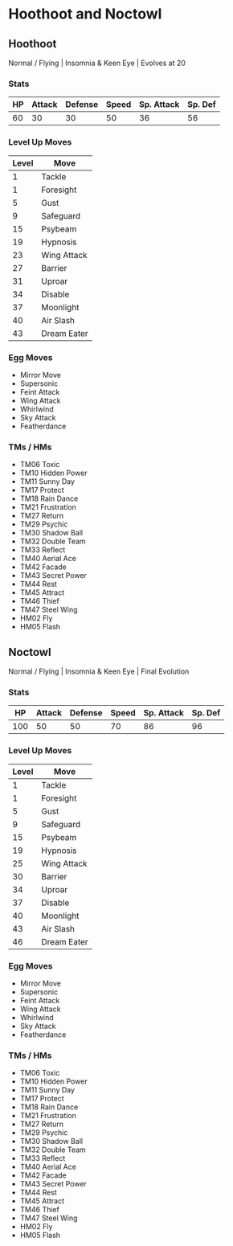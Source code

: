 # Hoothoot and Noctowl

## Hoothoot
Normal / Flying | Insomnia & Keen Eye | Evolves at 20

### Stats
| HP | Attack | Defense | Speed | Sp. Attack | Sp. Def |
|--|--|--|--|--|--|
| 60 | 30 | 30 | 50 | 36 | 56 |

### Level Up Moves
| Level | Move |
|--|--|
| 1 | Tackle |
| 1 | Foresight |
| 5 | Gust |
| 9 | Safeguard |
| 15 | Psybeam |
| 19 | Hypnosis |
| 23 | Wing Attack |
| 27 | Barrier |
| 31 | Uproar |
| 34 | Disable |
| 37 | Moonlight |
| 40 | Air Slash |
| 43 | Dream Eater |

### Egg Moves
 - Mirror Move
 - Supersonic
 - Feint Attack
 - Wing Attack
 - Whirlwind
 - Sky Attack
 - Featherdance

### TMs / HMs
 - TM06 Toxic
 - TM10 Hidden Power
 - TM11 Sunny Day
 - TM17 Protect
 - TM18 Rain Dance
 - TM21 Frustration
 - TM27 Return
 - TM29 Psychic
 - TM30 Shadow Ball
 - TM32 Double Team
 - TM33 Reflect
 - TM40 Aerial Ace
 - TM42 Facade
 - TM43 Secret Power
 - TM44 Rest
 - TM45 Attract
 - TM46 Thief
 - TM47 Steel Wing
 - HM02 Fly
 - HM05 Flash

## Noctowl
Normal / Flying | Insomnia & Keen Eye | Final Evolution

### Stats
| HP | Attack | Defense | Speed | Sp. Attack | Sp. Def |
|--|--|--|--|--|--|
| 100 | 50 | 50 | 70 | 86 | 96 |

### Level Up Moves
| Level | Move |
|--|--|
| 1 | Tackle |
| 1 | Foresight |
| 5 | Gust |
| 9 | Safeguard |
| 15 | Psybeam |
| 19 | Hypnosis |
| 25 | Wing Attack |
| 30 | Barrier |
| 34 | Uproar |
| 37 | Disable |
| 40 | Moonlight |
| 43 | Air Slash |
| 46 | Dream Eater |

### Egg Moves
 - Mirror Move
 - Supersonic
 - Feint Attack
 - Wing Attack
 - Whirlwind
 - Sky Attack
 - Featherdance

### TMs / HMs
 - TM06 Toxic
 - TM10 Hidden Power
 - TM11 Sunny Day
 - TM17 Protect
 - TM18 Rain Dance
 - TM21 Frustration
 - TM27 Return
 - TM29 Psychic
 - TM30 Shadow Ball
 - TM32 Double Team
 - TM33 Reflect
 - TM40 Aerial Ace
 - TM42 Facade
 - TM43 Secret Power
 - TM44 Rest
 - TM45 Attract
 - TM46 Thief
 - TM47 Steel Wing
 - HM02 Fly
 - HM05 Flash